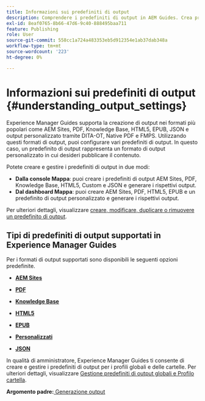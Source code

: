 ```yaml
---
title: Informazioni sui predefiniti di output
description: Comprendere i predefiniti di output in AEM Guides. Crea predefiniti di output dall’editor web e dal dashboard delle mappe per i formati AEM site, PDF, HTML5, EPUB, custom e JSON.
exl-id: 8eaf0765-8b66-47d6-9c40-888495baa711
feature: Publishing
role: User
source-git-commit: 558cc1a724a483353eb5d912354e1ab37dab348a
workflow-type: tm+mt
source-wordcount: '223'
ht-degree: 0%

---
```


# Informazioni sui predefiniti di output {#understanding_output_settings}

Experience Manager Guides supporta la creazione di output nei formati più popolari come AEM Sites, PDF, Knowledge Base, HTML5, EPUB, JSON e output personalizzato tramite DITA-OT, Native PDF e FMPS. Utilizzando questi formati di output, puoi configurare vari predefiniti di output. In questo caso, un predefinito di output rappresenta un formato di output personalizzato in cui desideri pubblicare il contenuto.

Potete creare e gestire i predefiniti di output in due modi:

- **Dalla console Mappa**: puoi creare i predefiniti di output AEM Sites, PDF, Knowledge Base, HTML5, Custom e JSON e generare i rispettivi output.
- **Dal dashboard Mappa**: puoi creare AEM Sites, PDF, HTML5, EPUB e un predefinito di output personalizzato e generare i rispettivi output.

Per ulteriori dettagli, visualizzare [creare, modificare, duplicare o rimuovere un predefinito di output](./generate-output-create-edit-preset.md).

## Tipi di predefiniti di output supportati in Experience Manager Guides

Per i formati di output supportati sono disponibili le seguenti opzioni predefinite.

- **[AEM Sites](generate-output-aem-site.md)**

- **[PDF](generate-output-pdf.md)**

- **[Knowledge Base](generate-output-knowledge-base.md)**

- **[HTML5](generate-output-html5.md)**

- **[EPUB](generate-output-epub.md)**

- **[Personalizzati](generate-output-custom.md)**

- **[JSON](generate-output-json.md)**

In qualità di amministratore, Experience Manager Guides ti consente di creare e gestire i predefiniti di output per i profili globali e delle cartelle. Per ulteriori dettagli, visualizzare [Gestione predefiniti di output globali e Profilo cartella](./web-editor-manage-output-presets.md).

**Argomento padre:**[ Generazione output](generate-output.md)
